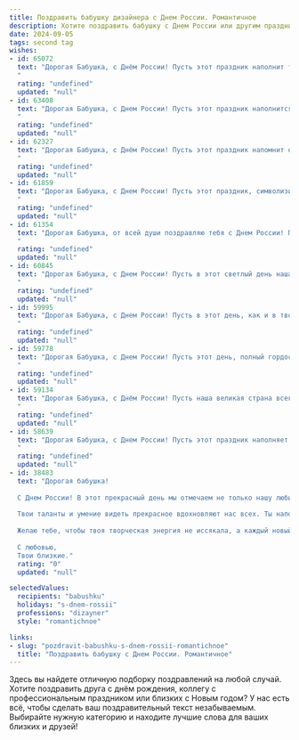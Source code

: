 ```yaml
---
title: Поздравить бабушку дизайнера с Днем России. Романтичное
description: Хотите поздравить бабушку с Днем России или другим праздником? Наш ИИ создаст незабываемое поздравление, а вы обязательно выделитесь среди других.  
date: 2024-09-05
tags: second tag
wishes:
- id: 65072
  text: "Дорогая Бабушка, с Днём России! Пусть этот праздник наполнит твою жизнь яркими красками, как палитра талантливого дизайнера. Пусть твоё сердце всегда будет переполнено любовью и благополучием, как и твоя душа – вдохновением.
  "
  rating: "undefined"
  updated: "null"
- id: 63408
  text: "Дорогая Бабушка, с Днем России! Пусть этот праздник наполнится теплом, как твоя любовь, и красотой, как твоё дизайнерское творчество. Желаю тебе крепкого здоровья, радостных мгновений и ярких красок в жизни!
  "
  rating: "undefined"
  updated: "null"
- id: 62327
  text: "Дорогая Бабушка, с Днём России! Пусть этот праздник напомнит о красоте и величии нашей Родины, а твоё сердце будет наполнено любовью и гордостью за её достижения.  Как великий дизайнер, ты создаешь красоту каждый день, а твоя любовь к России - это самый прекрасный шедевр, который будет вечно украшать нашу жизнь.
  "
  rating: "undefined"
  updated: "null"
- id: 61859
  text: "Дорогая Бабушка, с Днем России! Пусть этот праздник, символизирующий силу и красоту нашей Родины, принесет в твою жизнь яркие краски, как в твоих любимых дизайнерских работах. Желаю тебе здоровья, счастья и долгих лет жизни в окружении любви и заботы.
  "
  rating: "undefined"
  updated: "null"
- id: 61354
  text: "Дорогая Бабушка, от всей души поздравляю тебя с Днем России! Пусть этот праздник подарит тебе тепло и радость, как яркие краски на твоих любимых картинах. Твоя душа - настоящий шедевр, полный добра и любви, как самые прекрасные произведения искусства. Желаю тебе крепкого здоровья, вдохновения и мирного неба над головой!
  "
  rating: "undefined"
  updated: "null"
- id: 60845
  text: "Дорогая Бабушка, с Днем России! Пусть в этот светлый день наша страна будет сильной и процветающей, а мы все будем жить в мире и согласии. Пусть твой богатый опыт дизайнера вдохновляет всех нас на создание прекрасного и гармоничного мира!
  "
  rating: "undefined"
  updated: "null"
- id: 59995
  text: "Дорогая Бабушка, с Днем России! Пусть в этот день, как и в твоем талантливом дизайне, жизнь будет яркой, гармоничной и наполненной радостью.  Пусть любовь к Родине, как  твое вдохновение,  никогда не угасает.
  "
  rating: "undefined"
  updated: "null"
- id: 59778
  text: "Дорогая Бабушка, с Днем России! Пусть этот день, полный гордости за нашу великую страну, подарит тебе светлые эмоции и романтическое настроение. Как дизайнер, ты создаешь красоту, а твоя любовь к России наполняет твою душу гармонией и вдохновением. Желаю тебе крепкого здоровья, радости и благополучия!
  "
  rating: "undefined"
  updated: "null"
- id: 59134
  text: "Дорогая Бабушка, с Днём России! Пусть наша великая страна всегда сияет яркими красками, как твоё творческое сердце, вдохновляя нас на новые свершения. Пусть любовь к Родине  и  твоя  великая  душа  дизайнера  радуют  тебя  каждый  день,  даря  яркие  краски  жизни!
  "
  rating: "undefined"
  updated: "null"
- id: 58639
  text: "Дорогая Бабушка, с Днем России! Пусть этот праздник наполняет твою жизнь яркими красками, как твою палитру, и пусть каждый день будет полон красоты и вдохновения, словно картина великого мастера!
  "
  rating: "undefined"
  updated: "null"
- id: 38483
  text: "Дорогая бабушка!
  
  С Днем России! В этот прекрасный день мы отмечаем не только нашу любимую страну, но и людей, которые делают её такой яркой и уникальной. Ты, как истинный дизайнер жизни, создаешь вокруг себя удивительное пространство красоты и любви.
  
  Твои таланты и умение видеть прекрасное вдохновляют нас всех. Ты наполняешь наш дом уютом и гармонией, превращая обычные моменты в настоящие шедевры.
  
  Желаю тебе, чтобы твоя творческая энергия не иссякала, а каждый новый день приносил вдохновение и радость. Пусть каждый штрих в картине твоей жизни будет наполнен счастьем и светом!
  
  С любовью,
  Твои близкие."
  rating: "0"
  updated: "null"

selectedValues:
  recipients: "babushku"
  holidays: "s-dnem-rossii"
  professions: "dizayner"
  style: "romantichnoe"

links:
- slug: "pozdravit-babushku-s-dnem-rossii-romantichnoe"
  title: "Поздравить бабушку с Днем России. Романтичное"
---
```


Здесь вы найдете отличную подборку поздравлений на любой случай. 
Хотите поздравить друга с днём рождения, коллегу с профессиональным праздником или близких с Новым годом? У нас есть всё, чтобы сделать ваш поздравительный текст незабываемым. Выбирайте нужную категорию и находите лучшие слова для ваших близких и друзей!
